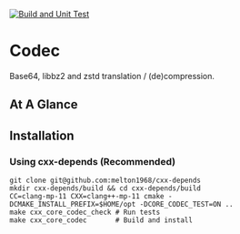 [![Build and Unit Test](https://github.com/cpp-core/codec/actions/workflows/build.yaml/badge.svg)](https://github.com/cpp-core/codec/actions/workflows/build.yaml)

# Codec

Base64, libbz2 and zstd translation / (de)compression.

## At A Glance

## Installation

### Using cxx-depends (Recommended)

    git clone git@github.com:melton1968/cxx-depends
	mkdir cxx-depends/build && cd cxx-depends/build
    CC=clang-mp-11 CXX=clang++-mp-11 cmake -DCMAKE_INSTALL_PREFIX=$HOME/opt -DCORE_CODEC_TEST=ON ..
	make cxx_core_codec_check # Run tests
	make cxx_core_codec       # Build and install
